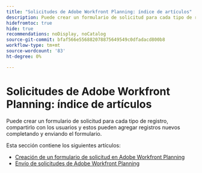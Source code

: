 ```yaml
---
title: "Solicitudes de Adobe Workfront Planning: índice de artículos"
description: Puede crear un formulario de solicitud para cada tipo de registro, compartirlo con los usuarios y estos pueden agregar registros nuevos completando y enviando el formulario.
hidefromtoc: true
hide: true
recommendations: noDisplay, noCatalog
source-git-commit: bfaf566e556882078875649549c0dfadacd800b8
workflow-type: tm+mt
source-wordcount: '83'
ht-degree: 0%

---
```


# Solicitudes de Adobe Workfront Planning: índice de artículos

Puede crear un formulario de solicitud para cada tipo de registro, compartirlo con los usuarios y estos pueden agregar registros nuevos completando y enviando el formulario.

<!--update the metadata with real information when making this available in TOC and in the left nav-->

Esta sección contiene los siguientes artículos:

* [Creación de un formulario de solicitud en Adobe Workfront Planning](/help/quicksilver/planning/requests/create-request-form.md)
* [Envío de solicitudes de Adobe Workfront Planning](/help/quicksilver/planning/requests/submit-requests.md)